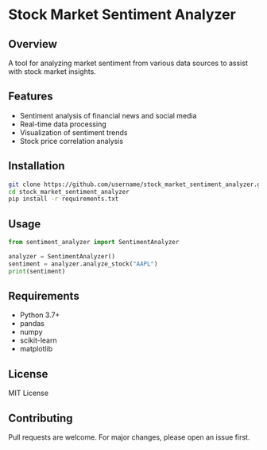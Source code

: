 # Stock Market Sentiment Analyzer

## Overview
A tool for analyzing market sentiment from various data sources to assist with stock market insights.

## Features
- Sentiment analysis of financial news and social media
- Real-time data processing
- Visualization of sentiment trends
- Stock price correlation analysis

## Installation
```bash
git clone https://github.com/username/stock_market_sentiment_analyzer.git
cd stock_market_sentiment_analyzer
pip install -r requirements.txt
```

## Usage
```python
from sentiment_analyzer import SentimentAnalyzer

analyzer = SentimentAnalyzer()
sentiment = analyzer.analyze_stock("AAPL")
print(sentiment)
```

## Requirements
- Python 3.7+
- pandas
- numpy
- scikit-learn
- matplotlib

## License
MIT License

## Contributing
Pull requests are welcome. For major changes, please open an issue first.